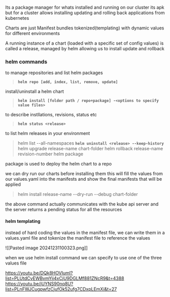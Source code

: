  Its a package manager for whats installed and running on our cluster
its apk but for a cluster
allows installing updating and rolling back applications from kubernetes

Charts are just Manifest bundles tokenized(templating) with dynamic values for different environments

A running instance of a chart (loaded with a specific set of config values) is called a release, managed by helm allowing us to install update and rollback
### helm commands

to manage repositories and list helm packages
> **`helm repo [add, index, list, remove, update]`**

install/uninstall a helm chart
> **`helm install [folder path / repo+package] -<options to specify value files>`**

to describe instllations, revisions, status etc
> **`helm status <release>`**

to list helm releases in your environment
> helm list --all-namespaces
> **`helm uninstall <release> --keep-history`**
> helm upgrade release-name chart-folder
> helm rollback release-name revision-number
> helm package

package is used to deploy the helm chart to a repo

we can dry run our charts before installing them
this will fill the values from our values.yaml into the manifests and show the final manifests that will be applied

 > helm install release-name --dry-run --debug chart-folder
 
 the above command actually communicates with the kube api server and the server returns a pending status for all the resources
#### helm templating
instead of hard coding the values in the manifest file, we can write them in a values.yaml file and tokenize the manifest file to reference the values

![[Pasted image 20241231100323.png]]

when we use helm install command we can specify to use one of the three values file

https://youtu.be/DQk8HOVlumI?list=PLUtdCvEWBvmYii4xCjU9DGLMf881ZNcR9&t=4388
https://youtu.be/jUYNS90nq8U?list=PLnFWJCugpwfzCjufOk52ufg7CDxpLEmXi&t=27